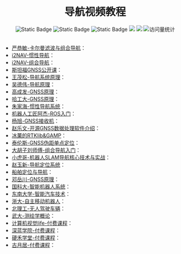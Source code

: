 <div align="center">
<h1>导航视频教程</h1>
</div>


<div align="center">
    <img alt="Static Badge" src="https://img.shields.io/badge/QQ-1482275402-red">
    <img alt="Static Badge" src="https://img.shields.io/badge/%E5%BE%AE%E4%BF%A1-lizhengxiao99-green">
    <img alt="Static Badge" src="https://img.shields.io/badge/Email-dauger%40126.com-brown">
    <a href="https://blog.csdn.net/daoge2666/"><img src="https://img.shields.io/badge/CSDN-论坛-c32136" /></a>
    <a href="https://www.zhihu.com/people/dao-ge-92-60/"><img src="https://img.shields.io/badge/Zhihu-知乎-blue" /></a>
    <img src="https://komarev.com/ghpvc/?username=LiZhengXiao99&label=Views&color=0e75b6&style=flat" alt="访问量统计" />
</div>

<br/>

* [严恭敏-卡尔曼滤波与组合导航](https://www.bilibili.com/video/BV11K411J7gp)：
* [i2NAV-惯性导航](https://www.bilibili.com/video/BV1nR4y1E7Yj)：
* [i2NAV-组合导航](https://www.bilibili.com/video/BV1na411Z7rQ)：
* [斯坦福GNSS公开课](https://www.bilibili.com/video/BV1cJ411g7wE)：
* [王茂松-导航系统原理](https://space.bilibili.com/403312122)：
* [吴德伟-导航原理](https://www.bilibili.com/video/BV1wx411d7PK)：
* [高成发-GNSS原理](https://www.bilibili.com/video/BV157411A72u)：
* [哈工大-GNSS原理](https://www.bilibili.com/video/BV1mB4y1V7zX)：
* [朱家海-惯性导航系统](https://www.bilibili.com/video/BV1Ar4y1Q7tr)：
* [机器人工匠阿杰-ROS入门](https://space.bilibili.com/411541289/channel/collectiondetail?sid=693700)：
* [杨旭-GNSS接收机](https://space.bilibili.com/286787541/channel/seriesdetail?sid=2980038)：
* [赵乐文-开源GNSS数据处理软件介绍](https://space.bilibili.com/479790048?spm_id_from=333.337)：
* [冰菓的RTKlib&GAMP](https://space.bilibili.com/199461274/channel/collectiondetail?sid=1088015)：
* [泰伦斯-GNSS伪距单点定位](https://space.bilibili.com/688837845/channel/seriesdetail?sid=3823979)：
* [大胡子刘师傅-组合导航入门](https://space.bilibili.com/8494354)：
* [小虎哥-机器人SLAM导航核心技术与实战](https://www.bilibili.com/video/BV1jS4y1a7Lz)：
* [赵玉新-导航定位系统](https://www.icourse163.org/course/HRBEU-1002933001)：
* [船舶定位与导航](https://www.icourse163.org/course/JMI-1002057022)：
* [邓岳川-GNSS原理](https://www.icourse163.org/course/CHZU-1461204164)：
* [国科大-智能机器人系统](https://www.bilibili.com/video/BV1aE411R7AS)：
* [东南大学-智能汽车技术](https://www.bilibili.com/video/BV1RL4y1e7ad)：
* [浙大-自主移动机器人](https://www.bilibili.com/video/BV1dE411X7sd)：
* [北理工-无人驾驶车辆](https://www.icourse163.org/course/BIT-1207432808)：
* [武大-测绘学概论](https://www.bilibili.com/video/BV1y7411Z72b)：
* [计算机视觉life-付费课程](https://cvlife.net/)：
* [深蓝学院-付费课程](https://www.shenlanxueyuan.com/)：
* [硬禾学堂-付费课程](https://class.eetree.cn/)：
* [古月居-付费课程](https://www.guyuehome.com/)：